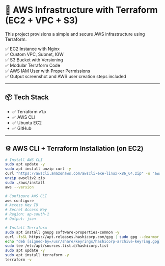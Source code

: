 # 🚀 AWS Infrastructure with Terraform (EC2 + VPC + S3)

This project provisions a simple and secure AWS infrastructure using Terraform.

✅ EC2 Instance with Nginx  
✅ Custom VPC, Subnet, IGW  
✅ S3 Bucket with Versioning  
✅ Modular Terraform Code  
✅ AWS IAM User with Proper Permissions  
✅ Output screenshot and AWS user creation steps included

---

## 📦 Tech Stack

- ✅ Terraform v1.x
- ✅ AWS CLI
- ✅ Ubuntu EC2
- ✅ GitHub

---

## ⚙️ AWS CLI + Terraform Installation (on EC2)

```bash
# Install AWS CLI
sudo apt update -y
sudo apt install unzip curl -y
curl "https://awscli.amazonaws.com/awscli-exe-linux-x86_64.zip" -o "awscliv2.zip"
unzip awscliv2.zip
sudo ./aws/install
aws --version

# Configure AWS CLI
aws configure
# Access Key ID
# Secret Access Key
# Region: ap-south-1
# Output: json

# Install Terraform
sudo apt install gnupg software-properties-common -y
curl -fsSL https://apt.releases.hashicorp.com/gpg | sudo gpg --dearmor -o /usr/share/keyrings/hashicorp-archive-keyring.gpg
echo "deb [signed-by=/usr/share/keyrings/hashicorp-archive-keyring.gpg] https://apt.releases.hashicorp.com $(lsb_release -cs) main" | \
sudo tee /etc/apt/sources.list.d/hashicorp.list
sudo apt update -y
sudo apt install terraform -y
terraform -v
